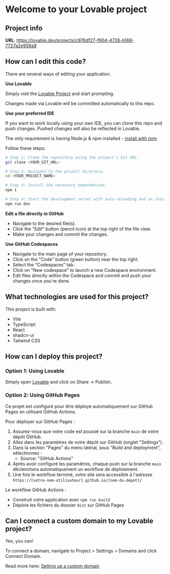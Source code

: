 # Welcome to your Lovable project

## Project info

**URL**: https://lovable.dev/projects/c976df27-f904-4726-b168-7727a2e956a9

## How can I edit this code?

There are several ways of editing your application.

**Use Lovable**

Simply visit the [Lovable Project](https://lovable.dev/projects/c976df27-f904-4726-b168-7727a2e956a9) and start prompting.

Changes made via Lovable will be committed automatically to this repo.

**Use your preferred IDE**

If you want to work locally using your own IDE, you can clone this repo and push changes. Pushed changes will also be reflected in Lovable.

The only requirement is having Node.js & npm installed - [install with nvm](https://github.com/nvm-sh/nvm#installing-and-updating)

Follow these steps:

```sh
# Step 1: Clone the repository using the project's Git URL.
git clone <YOUR_GIT_URL>

# Step 2: Navigate to the project directory.
cd <YOUR_PROJECT_NAME>

# Step 3: Install the necessary dependencies.
npm i

# Step 4: Start the development server with auto-reloading and an instant preview.
npm run dev
```

**Edit a file directly in GitHub**

- Navigate to the desired file(s).
- Click the "Edit" button (pencil icon) at the top right of the file view.
- Make your changes and commit the changes.

**Use GitHub Codespaces**

- Navigate to the main page of your repository.
- Click on the "Code" button (green button) near the top right.
- Select the "Codespaces" tab.
- Click on "New codespace" to launch a new Codespace environment.
- Edit files directly within the Codespace and commit and push your changes once you're done.

## What technologies are used for this project?

This project is built with:

- Vite
- TypeScript
- React
- shadcn-ui
- Tailwind CSS

## How can I deploy this project?

### Option 1: Using Lovable

Simply open [Lovable](https://lovable.dev/projects/c976df27-f904-4726-b168-7727a2e956a9) and click on Share -> Publish.

### Option 2: Using GitHub Pages

Ce projet est configuré pour être déployé automatiquement sur GitHub Pages en utilisant GitHub Actions.

Pour déployer sur GitHub Pages :

1. Assurez-vous que votre code est poussé sur la branche `main` de votre dépôt GitHub.
2. Allez dans les paramètres de votre dépôt sur GitHub (onglet "Settings").
3. Dans la section "Pages" du menu latéral, sous "Build and deployment", sélectionnez :
   - Source: "GitHub Actions"
4. Après avoir configuré les paramètres, chaque push sur la branche `main` déclenchera automatiquement un workflow de déploiement.
5. Une fois le workflow terminé, votre site sera accessible à l'adresse `https://[votre-nom-utilisateur].github.io/[nom-du-depot]/`

Le workflow GitHub Actions :
- Construit votre application avec `npm run build`
- Déploie les fichiers du dossier `dist` sur GitHub Pages

## Can I connect a custom domain to my Lovable project?

Yes, you can!

To connect a domain, navigate to Project > Settings > Domains and click Connect Domain.

Read more here: [Setting up a custom domain](https://docs.lovable.dev/tips-tricks/custom-domain#step-by-step-guide)
